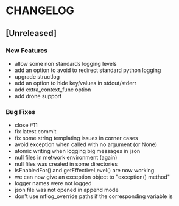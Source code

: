 # CHANGELOG


## [Unreleased]

### New Features
- allow some non standards logging levels
- add an option to avoid to redirect standard python logging
- upgrade structlog
- add an option to hide key/values in stdout/stderr
- add extra_context_func option
- add drone support


### Bug Fixes
- close #11
- fix latest commit
- fix some string templating issues in corner cases
- avoid exception when called with no argument (or None)
- atomic writing when logging big messages in json
- null files in metwork environment (again)
- null files was created in some directories
- isEnabledFor() and getEffectiveLevel() are now working
- we can now give an exception object to "exception() method"
- logger names were not logged
- json file was not opened in append mode
- don't use mflog_override paths if the corresponding variable is





